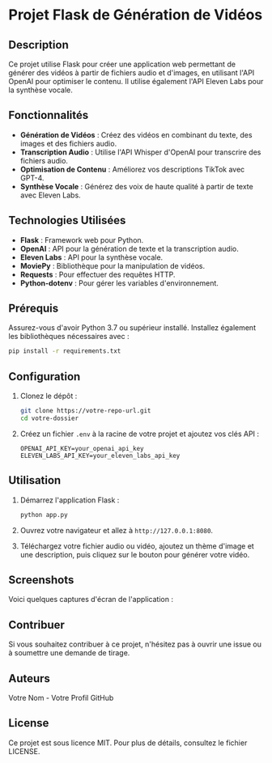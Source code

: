 # Projet Flask de Génération de Vidéos

## Description

Ce projet utilise Flask pour créer une application web permettant de générer des vidéos à partir de fichiers audio et d'images, en utilisant l'API OpenAI pour optimiser le contenu. Il utilise également l'API Eleven Labs pour la synthèse vocale.

## Fonctionnalités

- **Génération de Vidéos** : Créez des vidéos en combinant du texte, des images et des fichiers audio.
- **Transcription Audio** : Utilise l'API Whisper d'OpenAI pour transcrire des fichiers audio.
- **Optimisation de Contenu** : Améliorez vos descriptions TikTok avec GPT-4.
- **Synthèse Vocale** : Générez des voix de haute qualité à partir de texte avec Eleven Labs.

## Technologies Utilisées

- **Flask** : Framework web pour Python.
- **OpenAI** : API pour la génération de texte et la transcription audio.
- **Eleven Labs** : API pour la synthèse vocale.
- **MoviePy** : Bibliothèque pour la manipulation de vidéos.
- **Requests** : Pour effectuer des requêtes HTTP.
- **Python-dotenv** : Pour gérer les variables d'environnement.

## Prérequis

Assurez-vous d'avoir Python 3.7 ou supérieur installé. Installez également les bibliothèques nécessaires avec :

```bash
pip install -r requirements.txt
```

## Configuration

1. Clonez le dépôt :

    ```bash
    git clone https://votre-repo-url.git
    cd votre-dossier
    ```

2. Créez un fichier `.env` à la racine de votre projet et ajoutez vos clés API :

    ```plaintext
    OPENAI_API_KEY=your_openai_api_key
    ELEVEN_LABS_API_KEY=your_eleven_labs_api_key
    ```

## Utilisation

1. Démarrez l'application Flask :

    ```bash
    python app.py
    ```

2. Ouvrez votre navigateur et allez à `http://127.0.0.1:8080`.

3. Téléchargez votre fichier audio ou vidéo, ajoutez un thème d'image et une description, puis cliquez sur le bouton pour générer votre vidéo.

## Screenshots

Voici quelques captures d'écran de l'application :

## Contribuer

Si vous souhaitez contribuer à ce projet, n'hésitez pas à ouvrir une issue ou à soumettre une demande de tirage.

## Auteurs

Votre Nom - Votre Profil GitHub

## License

Ce projet est sous licence MIT. Pour plus de détails, consultez le fichier LICENSE.
